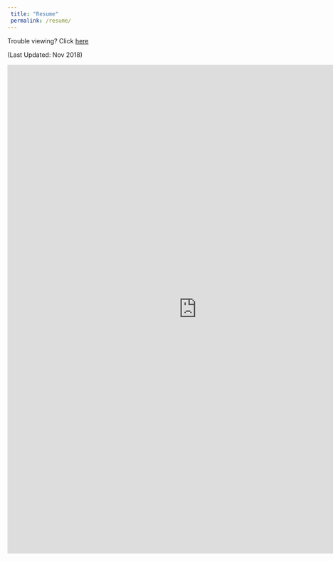 ```yaml
---
 title: "Resume"
 permalink: /resume/
---
```


Trouble viewing? Click [here](https://wzhorton.github.io/portfolio/oldresume.pdf)

(Last Updated: Nov 2018)

<embed src="https://wzhorton.github.io/portfolio/oldresume.pdf#zoom=95" width="850" height="1100" type="application/pdf" />
